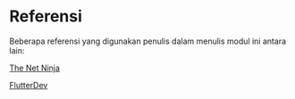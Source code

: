 # Referensi

Beberapa referensi yang digunakan penulis dalam menulis modul ini antara lain:

[The Net Ninja](https://www.youtube.com/playlist?list=PL4cUxeGkcC9jLYyp2Aoh6hcWuxFDX6PBJ)

[FlutterDev](https://flutter.dev/docs)

